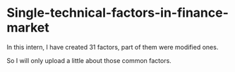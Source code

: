 # Single-technical-factors-in-finance-market

In this intern, I have created 31 factors, part of them were modified ones.

So I will only upload a little about those common factors.

